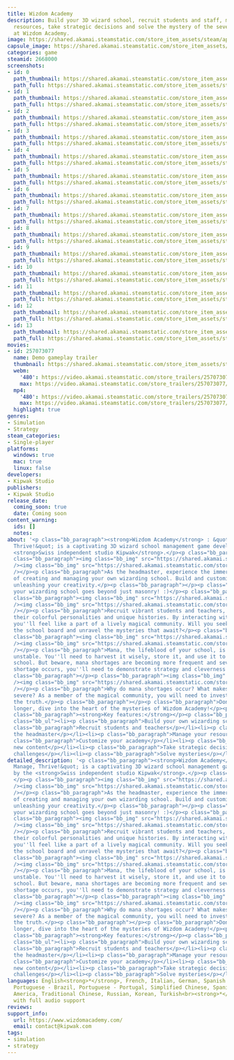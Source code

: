 ```yaml
---
title: Wizdom Academy
description: Build your 3D wizard school, recruit students and staff, manage your
  resources, take strategic decisions and solve the mystery of the severe mana shortages
  at Wizdom Academy.
image: https://shared.akamai.steamstatic.com/store_item_assets/steam/apps/2668000/header_alt_assets_1.jpg?t=1731512483
capsule_image: https://shared.akamai.steamstatic.com/store_item_assets/steam/apps/2668000/c7a9f360aac926bb9710fa3bd95643a2520ad3c2/capsule_231x87_alt_assets_1.jpg?t=1731512483
categories: game
steamid: 2668000
screenshots:
- id: 0
  path_thumbnail: https://shared.akamai.steamstatic.com/store_item_assets/steam/apps/2668000/ss_e763c37b57341d467ba3a7e32c91c8544cdf0b70.600x338.jpg?t=1731512483
  path_full: https://shared.akamai.steamstatic.com/store_item_assets/steam/apps/2668000/ss_e763c37b57341d467ba3a7e32c91c8544cdf0b70.1920x1080.jpg?t=1731512483
- id: 1
  path_thumbnail: https://shared.akamai.steamstatic.com/store_item_assets/steam/apps/2668000/ss_39186ec7b8d90bd34b9d62df55d047fc40fb7c31.600x338.jpg?t=1731512483
  path_full: https://shared.akamai.steamstatic.com/store_item_assets/steam/apps/2668000/ss_39186ec7b8d90bd34b9d62df55d047fc40fb7c31.1920x1080.jpg?t=1731512483
- id: 2
  path_thumbnail: https://shared.akamai.steamstatic.com/store_item_assets/steam/apps/2668000/ss_b0389770a5072e21fe2182a4f4b3e618d3342d3f.600x338.jpg?t=1731512483
  path_full: https://shared.akamai.steamstatic.com/store_item_assets/steam/apps/2668000/ss_b0389770a5072e21fe2182a4f4b3e618d3342d3f.1920x1080.jpg?t=1731512483
- id: 3
  path_thumbnail: https://shared.akamai.steamstatic.com/store_item_assets/steam/apps/2668000/ss_64dd36d2cd8c1da6da8f6618699f05cdcff6558c.600x338.jpg?t=1731512483
  path_full: https://shared.akamai.steamstatic.com/store_item_assets/steam/apps/2668000/ss_64dd36d2cd8c1da6da8f6618699f05cdcff6558c.1920x1080.jpg?t=1731512483
- id: 4
  path_thumbnail: https://shared.akamai.steamstatic.com/store_item_assets/steam/apps/2668000/ss_403ab5fec8a53045dc62285b52956704b528da7e.600x338.jpg?t=1731512483
  path_full: https://shared.akamai.steamstatic.com/store_item_assets/steam/apps/2668000/ss_403ab5fec8a53045dc62285b52956704b528da7e.1920x1080.jpg?t=1731512483
- id: 5
  path_thumbnail: https://shared.akamai.steamstatic.com/store_item_assets/steam/apps/2668000/ss_0789bac76b478720f9cf6ab611a5b9d249b60212.600x338.jpg?t=1731512483
  path_full: https://shared.akamai.steamstatic.com/store_item_assets/steam/apps/2668000/ss_0789bac76b478720f9cf6ab611a5b9d249b60212.1920x1080.jpg?t=1731512483
- id: 6
  path_thumbnail: https://shared.akamai.steamstatic.com/store_item_assets/steam/apps/2668000/ss_7a9f872988cbae0f9b2990f98f91a678986fce46.600x338.jpg?t=1731512483
  path_full: https://shared.akamai.steamstatic.com/store_item_assets/steam/apps/2668000/ss_7a9f872988cbae0f9b2990f98f91a678986fce46.1920x1080.jpg?t=1731512483
- id: 7
  path_thumbnail: https://shared.akamai.steamstatic.com/store_item_assets/steam/apps/2668000/ss_e8447d09dc978c2641f4ffb9321f808792c785c6.600x338.jpg?t=1731512483
  path_full: https://shared.akamai.steamstatic.com/store_item_assets/steam/apps/2668000/ss_e8447d09dc978c2641f4ffb9321f808792c785c6.1920x1080.jpg?t=1731512483
- id: 8
  path_thumbnail: https://shared.akamai.steamstatic.com/store_item_assets/steam/apps/2668000/ss_d6e62b4a75a87d35f65edd238eb4bfb33697d25b.600x338.jpg?t=1731512483
  path_full: https://shared.akamai.steamstatic.com/store_item_assets/steam/apps/2668000/ss_d6e62b4a75a87d35f65edd238eb4bfb33697d25b.1920x1080.jpg?t=1731512483
- id: 9
  path_thumbnail: https://shared.akamai.steamstatic.com/store_item_assets/steam/apps/2668000/ss_e7a5670b3fe9a7d31dbb7e207bcfa4c02c57c981.600x338.jpg?t=1731512483
  path_full: https://shared.akamai.steamstatic.com/store_item_assets/steam/apps/2668000/ss_e7a5670b3fe9a7d31dbb7e207bcfa4c02c57c981.1920x1080.jpg?t=1731512483
- id: 10
  path_thumbnail: https://shared.akamai.steamstatic.com/store_item_assets/steam/apps/2668000/ss_2fbd51ad798803bef06dcf432642b7703e3d69ef.600x338.jpg?t=1731512483
  path_full: https://shared.akamai.steamstatic.com/store_item_assets/steam/apps/2668000/ss_2fbd51ad798803bef06dcf432642b7703e3d69ef.1920x1080.jpg?t=1731512483
- id: 11
  path_thumbnail: https://shared.akamai.steamstatic.com/store_item_assets/steam/apps/2668000/ss_a02f6b172d8b1a03959a5e9169fc879bea38781d.600x338.jpg?t=1731512483
  path_full: https://shared.akamai.steamstatic.com/store_item_assets/steam/apps/2668000/ss_a02f6b172d8b1a03959a5e9169fc879bea38781d.1920x1080.jpg?t=1731512483
- id: 12
  path_thumbnail: https://shared.akamai.steamstatic.com/store_item_assets/steam/apps/2668000/ss_4b74d3a5bc5438f3e5131a3f45f7b7e66b085f41.600x338.jpg?t=1731512483
  path_full: https://shared.akamai.steamstatic.com/store_item_assets/steam/apps/2668000/ss_4b74d3a5bc5438f3e5131a3f45f7b7e66b085f41.1920x1080.jpg?t=1731512483
- id: 13
  path_thumbnail: https://shared.akamai.steamstatic.com/store_item_assets/steam/apps/2668000/ss_90ebfe13e4d719923c14e454ce0e181ea6d0946f.600x338.jpg?t=1731512483
  path_full: https://shared.akamai.steamstatic.com/store_item_assets/steam/apps/2668000/ss_90ebfe13e4d719923c14e454ce0e181ea6d0946f.1920x1080.jpg?t=1731512483
movies:
- id: 257073077
  name: Demo gameplay trailer
  thumbnail: https://shared.akamai.steamstatic.com/store_item_assets/steam/apps/257073077/fde8d7c58558f79ad7075f2499c3d8fb35d19755/movie_600x337.jpg?t=1731512466
  webm:
    '480': https://video.akamai.steamstatic.com/store_trailers/257073077/movie480_vp9.webm?t=1731512466
    max: https://video.akamai.steamstatic.com/store_trailers/257073077/movie_max_vp9.webm?t=1731512466
  mp4:
    '480': https://video.akamai.steamstatic.com/store_trailers/257073077/movie480.mp4?t=1731512466
    max: https://video.akamai.steamstatic.com/store_trailers/257073077/movie_max.mp4?t=1731512466
  highlight: true
genres:
- Simulation
- Strategy
steam_categories:
- Single-player
platforms:
  windows: true
  mac: true
  linux: false
developers:
- Kipwak Studio
publishers:
- Kipwak Studio
release_date:
  coming_soon: true
  date: Coming soon
content_warning:
  ids: []
  notes:
about: '<p class="bb_paragraph"><strong>Wizdom Academy</strong> : &quot;Build, Manage,
  Thrive!&quot; is a captivating 3D wizard school management game developed by the
  <strong>Swiss independent studio Kipwak</strong>.</p><p class="bb_paragraph"> </p><p
  class="bb_paragraph"><img class="bb_img" src="https://shared.akamai.steamstatic.com/store_item_assets/steam/apps/2668000/extras/English1.png?t=1731512483"
  /><img class="bb_img" src="https://shared.akamai.steamstatic.com/store_item_assets/steam/apps/2668000/extras/WA_GIF_1.gif?t=1731512483"
  /></p><p class="bb_paragraph">As the headmaster, experience the immersive journey
  of creating and managing your own wizarding school. Build and customize your school,
  unleashing your creativity.</p><p class="bb_paragraph"></p><p class="bb_paragraph">Leading
  your wizarding school goes beyond just masonry! :)</p><p class="bb_paragraph"></p><p
  class="bb_paragraph"><img class="bb_img" src="https://shared.akamai.steamstatic.com/store_item_assets/steam/apps/2668000/extras/English2.png?t=1731512483"
  /><img class="bb_img" src="https://shared.akamai.steamstatic.com/store_item_assets/steam/apps/2668000/extras/WA_GIF_2.gif?t=1731512483"
  /></p><p class="bb_paragraph">Recruit vibrant students and teachers, delve into
  their colorful personalities and unique histories. By interacting with these characters,
  you''ll feel like a part of a lively magical community. Will you seek to satisfy
  the school board and unravel the mysteries that await?</p><p class="bb_paragraph"></p><p
  class="bb_paragraph"><img class="bb_img" src="https://shared.akamai.steamstatic.com/store_item_assets/steam/apps/2668000/extras/English3.png?t=1731512483"
  /><img class="bb_img" src="https://shared.akamai.steamstatic.com/store_item_assets/steam/apps/2668000/extras/WA_GIF_3.gif?t=1731512483"
  /></p><p class="bb_paragraph">Mana, the lifeblood of your school, is becoming increasingly
  unstable. You''ll need to harvest it wisely, store it, and use it to power your
  school. But beware, mana shortages are becoming more frequent and severe. When a
  shortage occurs, you''ll need to demonstrate strategy and cleverness in your management.</p><p
  class="bb_paragraph"></p><p class="bb_paragraph"><img class="bb_img" src="https://shared.akamai.steamstatic.com/store_item_assets/steam/apps/2668000/extras/English4.png?t=1731512483"
  /><img class="bb_img" src="https://shared.akamai.steamstatic.com/store_item_assets/steam/apps/2668000/extras/WA_GIF_4.gif?t=1731512483"
  /></p><p class="bb_paragraph">Why do mana shortages occur? What makes them more
  severe? As a member of the magical community, you will need to investigate and uncover
  the truth.</p><p class="bb_paragraph"></p><p class="bb_paragraph">Don''t wait any
  longer, dive into the heart of the mysteries of Wizdom Academy!</p><p class="bb_paragraph"></p><p
  class="bb_paragraph"><strong>Key features:</strong></p><p class="bb_paragraph"></p><ul
  class="bb_ul"><li><p class="bb_paragraph">Build your own wizarding school</p></li><li><p
  class="bb_paragraph">Recruit students and teachers</p></li><li><p class="bb_paragraph">Be
  the headmaster</p></li><li><p class="bb_paragraph">Manage your resources</p></li><li><p
  class="bb_paragraph">Customize your academy</p></li><li><p class="bb_paragraph">Unlock
  new content</p></li><li><p class="bb_paragraph">Take strategic decisions to overcome
  challenges</p></li><li><p class="bb_paragraph">Solve mysteries</p></li></ul>'
detailed_description: '<p class="bb_paragraph"><strong>Wizdom Academy</strong> : &quot;Build,
  Manage, Thrive!&quot; is a captivating 3D wizard school management game developed
  by the <strong>Swiss independent studio Kipwak</strong>.</p><p class="bb_paragraph">
  </p><p class="bb_paragraph"><img class="bb_img" src="https://shared.akamai.steamstatic.com/store_item_assets/steam/apps/2668000/extras/English1.png?t=1731512483"
  /><img class="bb_img" src="https://shared.akamai.steamstatic.com/store_item_assets/steam/apps/2668000/extras/WA_GIF_1.gif?t=1731512483"
  /></p><p class="bb_paragraph">As the headmaster, experience the immersive journey
  of creating and managing your own wizarding school. Build and customize your school,
  unleashing your creativity.</p><p class="bb_paragraph"></p><p class="bb_paragraph">Leading
  your wizarding school goes beyond just masonry! :)</p><p class="bb_paragraph"></p><p
  class="bb_paragraph"><img class="bb_img" src="https://shared.akamai.steamstatic.com/store_item_assets/steam/apps/2668000/extras/English2.png?t=1731512483"
  /><img class="bb_img" src="https://shared.akamai.steamstatic.com/store_item_assets/steam/apps/2668000/extras/WA_GIF_2.gif?t=1731512483"
  /></p><p class="bb_paragraph">Recruit vibrant students and teachers, delve into
  their colorful personalities and unique histories. By interacting with these characters,
  you''ll feel like a part of a lively magical community. Will you seek to satisfy
  the school board and unravel the mysteries that await?</p><p class="bb_paragraph"></p><p
  class="bb_paragraph"><img class="bb_img" src="https://shared.akamai.steamstatic.com/store_item_assets/steam/apps/2668000/extras/English3.png?t=1731512483"
  /><img class="bb_img" src="https://shared.akamai.steamstatic.com/store_item_assets/steam/apps/2668000/extras/WA_GIF_3.gif?t=1731512483"
  /></p><p class="bb_paragraph">Mana, the lifeblood of your school, is becoming increasingly
  unstable. You''ll need to harvest it wisely, store it, and use it to power your
  school. But beware, mana shortages are becoming more frequent and severe. When a
  shortage occurs, you''ll need to demonstrate strategy and cleverness in your management.</p><p
  class="bb_paragraph"></p><p class="bb_paragraph"><img class="bb_img" src="https://shared.akamai.steamstatic.com/store_item_assets/steam/apps/2668000/extras/English4.png?t=1731512483"
  /><img class="bb_img" src="https://shared.akamai.steamstatic.com/store_item_assets/steam/apps/2668000/extras/WA_GIF_4.gif?t=1731512483"
  /></p><p class="bb_paragraph">Why do mana shortages occur? What makes them more
  severe? As a member of the magical community, you will need to investigate and uncover
  the truth.</p><p class="bb_paragraph"></p><p class="bb_paragraph">Don''t wait any
  longer, dive into the heart of the mysteries of Wizdom Academy!</p><p class="bb_paragraph"></p><p
  class="bb_paragraph"><strong>Key features:</strong></p><p class="bb_paragraph"></p><ul
  class="bb_ul"><li><p class="bb_paragraph">Build your own wizarding school</p></li><li><p
  class="bb_paragraph">Recruit students and teachers</p></li><li><p class="bb_paragraph">Be
  the headmaster</p></li><li><p class="bb_paragraph">Manage your resources</p></li><li><p
  class="bb_paragraph">Customize your academy</p></li><li><p class="bb_paragraph">Unlock
  new content</p></li><li><p class="bb_paragraph">Take strategic decisions to overcome
  challenges</p></li><li><p class="bb_paragraph">Solve mysteries</p></li></ul>'
languages: English<strong>*</strong>, French, Italian, German, Spanish - Spain, Japanese,
  Portuguese - Brazil, Portuguese - Portugal, Simplified Chinese, Spanish - Latin
  America, Traditional Chinese, Russian, Korean, Turkish<br><strong>*</strong>languages
  with full audio support
reviews:
support_info:
  url: https://www.wizdomacademy.com/
  email: contact@kipwak.com
tags:
- simulation
- strategy
---
```

